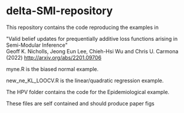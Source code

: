 # delta-SMI-repository
 
This repository contains the code reproducing the examples in

"Valid belief updates for prequentially additive loss functions arising in Semi-Modular Inference"  
Geoff K. Nicholls, Jeong Eun Lee, Chieh-Hsi Wu and Chris U. Carmona (2022)
http://arxiv.org/abs/2201.09706  

myne.R is the biased normal example.

new_ne_KL_LOOCV.R is the linear/quadratic regression example.

The HPV folder contains the code for the Epidemiological example.

These files are self contained and should produce paper figs 
